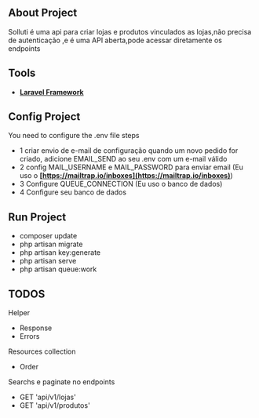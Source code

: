 ## About Project

Solluti é uma api para criar lojas e produtos vinculados as lojas,não precisa de autenticação ,e é uma API aberta,pode acessar diretamente os endpoints


## Tools
 
- **[Laravel Framework](https://laravel.com/)** 

## Config Project

You need to configure the .env file steps

- 1 criar envio de e-mail de configuração quando um novo pedido for criado, adicione EMAIL_SEND ao seu .env com um e-mail válido
- 2 config MAIL_USERNAME e MAIL_PASSWORD para enviar email (Eu uso o **[https://mailtrap.io/inboxes](https://mailtrap.io/inboxes)**)
- 3 Configure QUEUE_CONNECTION (Eu uso o banco de dados)
- 4 Configure seu banco de dados

## Run Project

- composer update 
- php artisan migrate
- php artisan key:generate
- php artisan serve
- php artisan queue:work


## TODOS

Helper

- Response 
- Errors

Resources collection

- Order

Searchs e paginate no endpoints

-  GET 'api/v1/lojas'
-  GET 'api/v1/produtos'


 







